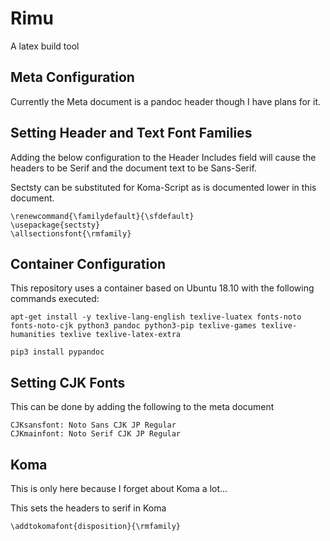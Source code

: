 # Rimu
A latex build tool

## Meta Configuration
Currently the Meta document is a pandoc header though I have plans for it.


## Setting Header and Text Font Families
Adding the below configuration to the Header Includes field will
cause the headers to be Serif and the document text to be Sans-Serif.

Sectsty can be substituted for Koma-Script as is documented lower in
this document.

```
\renewcommand{\familydefault}{\sfdefault}
\usepackage{sectsty}
\allsectionsfont{\rmfamily}
```



## Container Configuration
This repository uses a container based on Ubuntu 18.10 with the following
commands executed:

```
apt-get install -y texlive-lang-english texlive-luatex fonts-noto fonts-noto-cjk python3 pandoc python3-pip texlive-games texlive-humanities texlive texlive-latex-extra
```

```
pip3 install pypandoc
```


## Setting CJK Fonts
This can be done by adding the following to the meta document

```
CJKsansfont: Noto Sans CJK JP Regular
CJKmainfont: Noto Serif CJK JP Regular
```

## Koma
This is only here because I forget about Koma a lot...

This sets the headers to serif in Koma
```
\addtokomafont{disposition}{\rmfamily}
```